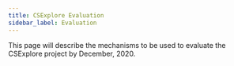 ```yaml
---
title: CSExplore Evaluation
sidebar_label: Evaluation
---
```


This page will describe the mechanisms to be used to evaluate the CSExplore project by December, 2020.